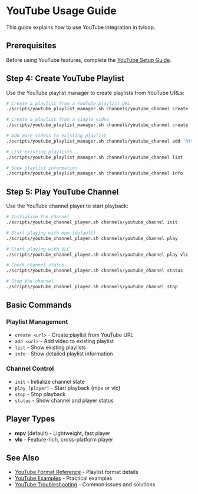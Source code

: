 # YouTube Usage Guide

This guide explains how to use YouTube integration in tvloop.

## Prerequisites

Before using YouTube features, complete the [YouTube Setup Guide](youtube_setup.md).

## Step 4: Create YouTube Playlist

Use the YouTube playlist manager to create playlists from YouTube URLs:

```bash
# Create a playlist from a YouTube playlist URL
./scripts/youtube_playlist_manager.sh channels/youtube_channel create 'https://www.youtube.com/playlist?list=PLxxxxxxxx'

# Create a playlist from a single video
./scripts/youtube_playlist_manager.sh channels/youtube_channel create 'https://www.youtube.com/watch?v=xxxxxxxx'

# Add more videos to existing playlist
./scripts/youtube_playlist_manager.sh channels/youtube_channel add 'https://www.youtube.com/watch?v=yyyyyyyy'

# List existing playlists
./scripts/youtube_playlist_manager.sh channels/youtube_channel list

# Show playlist information
./scripts/youtube_playlist_manager.sh channels/youtube_channel info
```

## Step 5: Play YouTube Channel

Use the YouTube channel player to start playback:

```bash
# Initialize the channel
./scripts/youtube_channel_player.sh channels/youtube_channel init

# Start playing with mpv (default)
./scripts/youtube_channel_player.sh channels/youtube_channel play

# Start playing with VLC
./scripts/youtube_channel_player.sh channels/youtube_channel play vlc

# Check channel status
./scripts/youtube_channel_player.sh channels/youtube_channel status

# Stop the channel
./scripts/youtube_channel_player.sh channels/youtube_channel stop
```

## Basic Commands

### Playlist Management
- `create <url>` - Create playlist from YouTube URL
- `add <url>` - Add video to existing playlist
- `list` - Show existing playlists
- `info` - Show detailed playlist information

### Channel Control
- `init` - Initialize channel state
- `play [player]` - Start playback (mpv or vlc)
- `stop` - Stop playback
- `status` - Show channel and player status

## Player Types

- **mpv** (default) - Lightweight, fast player
- **vlc** - Feature-rich, cross-platform player

## See Also

- [YouTube Format Reference](youtube_format.md) - Playlist format details
- [YouTube Examples](youtube_examples.md) - Practical examples
- [YouTube Troubleshooting](youtube_troubleshooting.md) - Common issues and solutions

